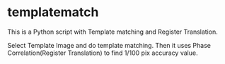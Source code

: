 # templatematch
This is a Python script with Template matching and Register Translation.

Select Template Image and do template matching. Then it uses Phase Correlation(Register Translation) to find 1/100 pix accuracy value.


